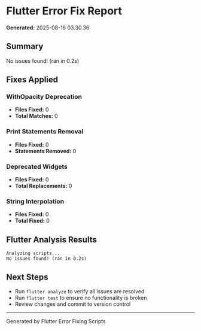 # Flutter Error Fix Report

**Generated:** 2025-08-16 03.30.36

## Summary
No issues found! (ran in 0.2s)

## Fixes Applied

### WithOpacity Deprecation
- **Files Fixed:** 0
- **Total Matches:** 0

### Print Statements Removal
- **Files Fixed:** 0  
- **Statements Removed:** 0

### Deprecated Widgets
- **Files Fixed:** 0
- **Total Replacements:** 0

### String Interpolation
- **Files Fixed:** 0
- **Total Fixed:** 0

## Flutter Analysis Results
```
Analyzing scripts...                                            
No issues found! (ran in 0.2s)
```

## Next Steps
- Run `flutter analyze` to verify all issues are resolved
- Run `flutter test` to ensure no functionality is broken
- Review changes and commit to version control

---
Generated by Flutter Error Fixing Scripts
